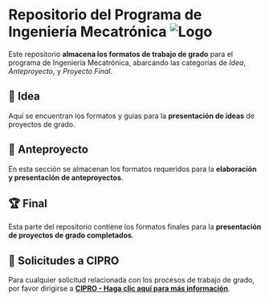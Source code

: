 # Repositorio del Programa de Ingeniería Mecatrónica ![Logo](url-del-logo-aquí)

Este repositorio **almacena los formatos de trabajo de grado** para el programa de Ingeniería Mecatrónica, abarcando las categorías de *Idea*, *Anteproyecto*, y *Proyecto Final*.

## 📝 Idea

Aquí se encuentran los formatos y guías para la **presentación de ideas** de proyectos de grado.

## 📄 Anteproyecto

En esta sección se almacenan los formatos requeridos para la **elaboración y presentación de anteproyectos**.

## 🏆 Final

Esta parte del repositorio contiene los formatos finales para la **presentación de proyectos de grado completados**.

## 📢 Solicitudes a CIPRO

Para cualquier solicitud relacionada con los procesos de trabajo de grado, por favor dirigirse a [**CIPRO - Haga clic aquí para más información**](https://forms.gle/gT6W2tXAkv47Y1SP6).

